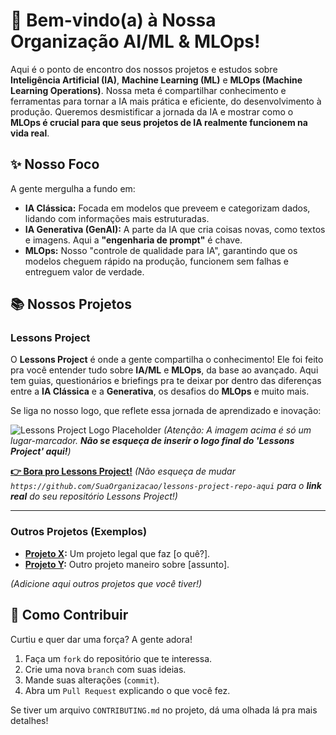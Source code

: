 # 👋 Bem-vindo(a) à Nossa Organização AI/ML & MLOps!

Aqui é o ponto de encontro dos nossos projetos e estudos sobre **Inteligência Artificial (IA)**, **Machine Learning (ML)** e **MLOps (Machine Learning Operations)**. Nossa meta é compartilhar conhecimento e ferramentas para tornar a IA mais prática e eficiente, do desenvolvimento à produção. Queremos desmistificar a jornada da IA e mostrar como o **MLOps é crucial para que seus projetos de IA realmente funcionem na vida real**.

## ✨ Nosso Foco

A gente mergulha a fundo em:

*   **IA Clássica:** Focada em modelos que preveem e categorizam dados, lidando com informações mais estruturadas.
*   **IA Generativa (GenAI):** A parte da IA que cria coisas novas, como textos e imagens. Aqui a **"engenharia de prompt"** é chave.
*   **MLOps:** Nosso "controle de qualidade para IA", garantindo que os modelos cheguem rápido na produção, funcionem sem falhas e entreguem valor de verdade.

## 📚 Nossos Projetos

### Lessons Project

O **Lessons Project** é onde a gente compartilha o conhecimento! Ele foi feito pra você entender tudo sobre **IA/ML** e **MLOps**, da base ao avançado. Aqui tem guias, questionários e briefings pra te deixar por dentro das diferenças entre a **IA Clássica** e a **Generativa**, os desafios do **MLOps** e muito mais.

Se liga no nosso logo, que reflete essa jornada de aprendizado e inovação:

![Lessons Project Logo Placeholder](https://via.placeholder.com/200x200?text=Logo+Lessons+Project)
*(Atenção: A imagem acima é só um lugar-marcador. **Não se esqueça de inserir o logo final do 'Lessons Project' aqui!**)*

**[👉 Bora pro Lessons Project!](https://github.com/SuaOrganizacao/lessons-project-repo-aqui)**
*(Não esqueça de mudar `https://github.com/SuaOrganizacao/lessons-project-repo-aqui` para o **link real** do seu repositório Lessons Project!)*

---

### Outros Projetos (Exemplos)

*   **[Projeto X](link-para-o-projeto-x):** Um projeto legal que faz [o quê?].
*   **[Projeto Y](link-para-o-projeto-y):** Outro projeto maneiro sobre [assunto].

*(Adicione aqui outros projetos que você tiver!)*

## 🤝 Como Contribuir

Curtiu e quer dar uma força? A gente adora!
1.  Faça um `fork` do repositório que te interessa.
2.  Crie uma nova `branch` com suas ideias.
3.  Mande suas alterações (`commit`).
4.  Abra um `Pull Request` explicando o que você fez.

Se tiver um arquivo `CONTRIBUTING.md` no projeto, dá uma olhada lá pra mais detalhes!

